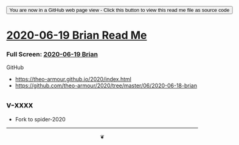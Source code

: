 <span style=display:none; >[You are now in a GitHub source code view - click this link to view Read Me file as a web page](https://theo-armour.github.io/2020/#README.md "View file as a web page.") </span>

<div><input type=button onclick=window.location.href="https://github.com/theo-armour/2020/"
value="You are now in a GitHub web page view - Click this button to view this read me file as source code" ></div>

# [2020-06-19 Brian Read Me]( ./readme.html )

<!--@@@
<iframe src=https://theo-armour.github.io/2020/06.2020-06-18-brian/ height=500px width=100% ></iframe>
_2020-06-19 Brian_
@@@-->

### Full Screen: [2020-06-19 Brian]( https://theo-armour.github.io/2020/06.2020-06-18-brian/)


GitHub

* https://theo-armour.github.io/2020/index.html
* https://github.com/theo-armour/2020/tree/master/06/2020-06-18-brian



## v-xxxx

* Fork to spider-2020


***

<center title="hello! Click me to go up to the top" ><a href=javascript:window.scrollTo(0,0); style=text-decoration:none; >❦</a></center>
